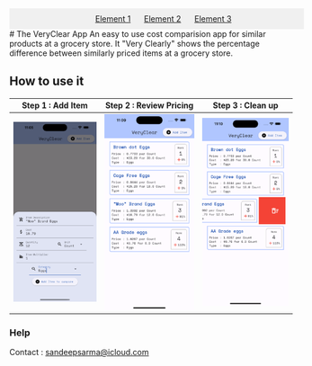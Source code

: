 <nav style="display: flex; justify-content: center; width: 100%; background-color: #f0f0f0; padding: 10px;">
  <ul style="list-style: none; margin: 0;">
    <li style="display: inline-block; margin: 0 10px;"><a href="#">Element 1</a></li>
    <li style="display: inline-block; margin: 0 10px;"><a href="#">Element 2</a></li>
    <li style="display: inline-block; margin: 0 10px;"><a href="#">Element 3</a></li>
  </ul>
</nav>
# The VeryClear App
An easy to use cost comparision app for similar products at a grocery store. It "Very Clearly" shows the percentage difference between similarly priced items at a grocery store.

## How to use it

**Step 1 : Add Item** | **Step 2 : Review Pricing** | **Step 3 : Clean up**
------------- | ------------- | -------------
![Image 1 description](./Screenshots/Step1-provide-info.png) | ![Image 2 description](./Screenshots/Step2-compare-products.png) | ![Image 3 description](./Screenshots/Step3-delete-entry.png)

### Help
Contact : sandeepsarma@icloud.com
